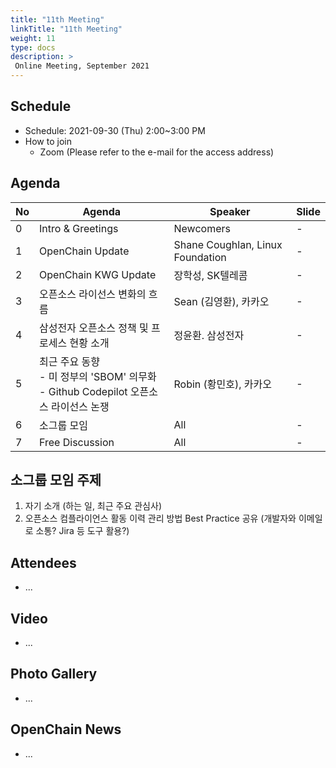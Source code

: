 ```yaml
---
title: "11th Meeting"
linkTitle: "11th Meeting"
weight: 11
type: docs
description: >
 Online Meeting, September 2021
---
```


## Schedule

* Schedule: 2021-09-30 (Thu) 2:00~3:00 PM
* How to join
  - Zoom (Please refer to the e-mail for the access address)

## Agenda
| No | Agenda           | Speaker | Slide |
|----|-----------------|------|------|
| 0  | Intro & Greetings  | Newcomers | - |
| 1  | OpenChain Update  | 	Shane Coughlan, Linux Foundation | - |
| 2  | OpenChain KWG Update | 장학성, SK텔레콤 | -  |
| 3  | 오픈소스 라이선스 변화의 흐름| Sean (김영환), 카카오 | - | 
| 4  | 삼성전자 오픈소스 정책 및 프로세스 현황 소개 | 정윤환. 삼성전자 | - | 
| 5  | 최근 주요 동향 <br> - 미 정부의 'SBOM' 의무화 <br> - Github Codepilot 오픈소스 라이선스 논쟁| Robin (황민호), 카카오 | - | 
| 6  | 소그룹 모임 | All | - |
| 7  | Free Discussion | All | - |

## 소그룹 모임 주제
1. 자기 소개 (하는 일, 최근 주요 관심사)
2. 오픈소스 컴플라이언스 활동 이력 관리 방법 Best Practice 공유 (개발자와 이메일로 소통? Jira 등 도구 활용?)

## Attendees
* ...

## Video
* ...

## Photo Gallery
* ... 

## OpenChain News
* ... 

